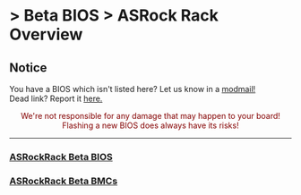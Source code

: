 # > Beta BIOS > ASRock Rack Overview

## Notice
You have a BIOS which isn't listed here? Let us know in a [modmail!](https://www.reddit.com/message/compose?to=%2Fr%2FASRock)  
Dead link? Report it [here.](https://forms.gle/ApqAN72vS6sxzFnm7)  
<p style="color:#840000;text-align:center">We're not responsible for any damage that may happen to your board! Flashing a new BIOS does always have its risks!</p>

***

### [ASRockRack Beta BIOS](beta_bios_rack/beta_bios_rack_bios)

### [ASRockRack Beta BMCs](beta_bios_rack/beta_bios_rack_bmc)